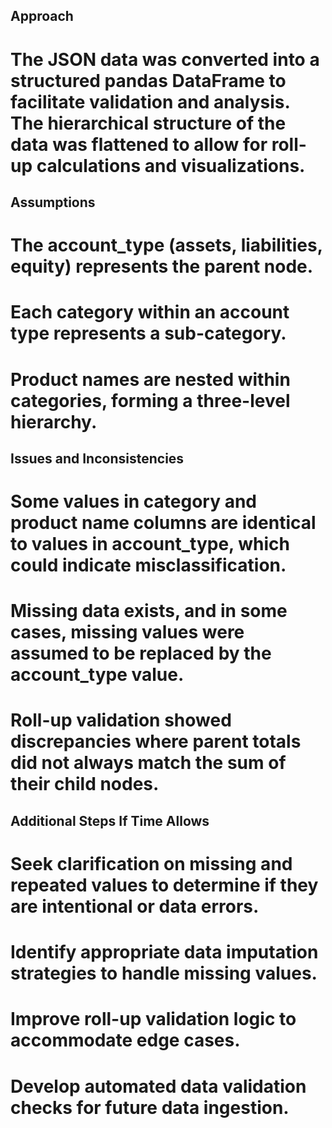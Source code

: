 ## Approach
# The JSON data was converted into a structured pandas DataFrame to facilitate validation and analysis. The hierarchical structure of the data was flattened to allow for roll-up calculations and visualizations.

## Assumptions
# The account_type (assets, liabilities, equity) represents the parent node.
# Each category within an account type represents a sub-category.
# Product names are nested within categories, forming a three-level hierarchy.

## Issues and Inconsistencies
# Some values in category and product name columns are identical to values in account_type, which could indicate misclassification.
# Missing data exists, and in some cases, missing values were assumed to be replaced by the account_type value.
# Roll-up validation showed discrepancies where parent totals did not always match the sum of their child nodes.

## Additional Steps If Time Allows
# Seek clarification on missing and repeated values to determine if they are intentional or data errors.
# Identify appropriate data imputation strategies to handle missing values.
# Improve roll-up validation logic to accommodate edge cases.
# Develop automated data validation checks for future data ingestion.

